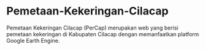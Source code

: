 # Pemetaan-Kekeringan-Cilacap
Pemetaan Kekeringan Cilacap (PerCap) merupakan web yang berisi pemetaan kekeringan di Kabupaten Cilacap dengan memanfaatkan platform Google Earth Engine.
